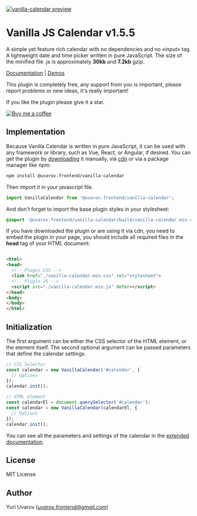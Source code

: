 [![vanilla-calendar preview](https://vanilla-calendar.frontend.uvarov.tech/preview.png?v2)](https://vanilla-calendar.frontend.uvarov.tech/)
# Vanilla JS Calendar v1.5.5

A simple yet feature rich calendar with no dependencies and no «input» tag. A lightweight date and time picker written in pure JavaScript.
The size of the minified file .js is approximately **30kb** and **7.2kb** gzip.

[Documentation](https://vanilla-calendar.frontend.uvarov.tech/en/documentation/) | [Demos](https://vanilla-calendar.frontend.uvarov.tech/en/demos/)

This plugin is completely free, any support from you is important, please report problems or new ideas, it's really important!

If you like the plugin please give it a star.

[![Buy me a coffee][buymeacoffee-shield]][buymeacoffee]

## Implementation

Because Vanilla Calendar is written in pure JavaScript, it can be used with any framework or library, such as Vue, React, or Angular, if desired. You can get the plugin by [downloading](https://vanilla-calendar.frontend.uvarov.tech/vanilla-calendar-v1.5.5.zip) it manually, via [cdn](https://cdn.jsdelivr.net/npm/@uvarov.frontend/vanilla-calendar@1.5.5/build/) or via a package manager like npm:

```sh
npm install @uvarov.frontend/vanilla-calendar
```

Then import it in your javascript file.

```js
import VanillaCalendar from '@uvarov.frontend/vanilla-calendar';
```

And don't forget to import the base plugin styles in your stylesheet:

```css
@import '@uvarov.frontend/vanilla-calendar/build/vanilla-calendar.min.css';
```

If you have downloaded the plugin or are using it via cdn, you need to embed the plugin in your page, you should include
all required files in the **head** tag of your HTML document:

```html

<html>
<head>
  <!-- Plugin CSS -->
  <link href="./vanilla-calendar.min.css" rel="stylesheet">
  <!-- Plugin JS -->
  <script src="./vanilla-calendar.min.js" defer></script>
</head>
<body>
</body>
</html>
```

## Initialization

The first argument can be either the CSS selector of the HTML element, or the element itself. The second optional argument can be passed parameters that define the calendar settings.

```js
// CSS Selector
const calendar = new VanillaCalendar('#calendar', {
  // Options
});
calendar.init();
```

```js
// HTML element
const calendarEl = document.querySelector('#calendar');
const calendar = new VanillaCalendar(calendarEl, {
  // Options
});
calendar.init();
```

You can see all the parameters and settings of the calendar in the [extended documentation](https://vanilla-calendar.frontend.uvarov.tech/en/documentation/).

## License

MIT License

## Author

Yuri Uvarov (*uvarov.frontend@gmail.com*)

[buymeacoffee-shield]: https://www.buymeacoffee.com/assets/img/guidelines/download-assets-sm-2.svg
[buymeacoffee]: https://www.buymeacoffee.com/uvarov
